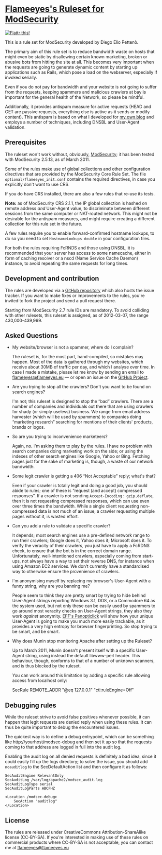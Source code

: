 [Flameeyes's Ruleset for ModSecurity](http://www.flameeyes.eu/projects/modsec)
==============================================================================

[![Flattr this!](http://api.flattr.com/button/flattr-badge-large.png)](http://flattr.com/thing/128608/Flameeyess-Ruleset-for-ModSecurity)

This is a rule set for ModSecurity developed by Diego Elio Pettenò.

The primary aim of this rule set is to reduce bandwidth waste on hosts
that might even be static by disallowing certain known marketing,
broken or abusive bots from hitting the site at all. This becomes very
important when the requests are going to generate dynamic content by
starting up applications such as Rails, which pose a load on the
webserver, especially if invoked serially.

Even if you do not pay for bandwidth and your website is not going to
suffer from the requests, keeping spammers and malicious crawlers at
bay is important for the general health of the Network, so please be
mindful.

Additionally, it provides antispam measure for active requests (HEAD
and GET are passive requests, everything else is active as it sends or
modify content). This antispam is based on what I developed for [my own
blog](http://blog.flameeyes.eu/) and employs a number of techniques,
including DNSBL and User-Agent validation.


Prerequisites
-------------

The ruleset won't work without, obviously,
[ModSecurity](https://www.modsecurity.org); it has been tested with
ModSecurity 2.5.13, as of March 2011.

Some of the rules make use of global collections and other
configuration directives that are provided by the ModSecurity Core
Rule Set. The file `optional/flameeyes_init.conf` contains the
required directives, in case you explicitly don't want to use CRS.

If you do have CRS installed, there are also a few rules that re-use
its tests.

**Note:** as of ModSecurity CRS 2.1.1, the IP global collection is
hashed on remote address _and_ User-Agent value, to discriminate
between different sessions from the same computer or NAT-routed
network. This might not be desirable for the antispam measures, and
might require creating a different collection for this rule set in the
future.

A few rules require you to enable forward-confirmed hostname
lookups, to do so you need to set `HostnameLookups double` in your
configuration files.

For both the rules requiring FcRNDS and those using DNSBL, it is
recommended that your server has access to some namecache, either in
form of caching resolver or a nscd (Name Service Cache Daemon)
instance, to avoid repeating the same requests for long times.

Development and contribution
----------------------------

The rules are developed via a [GitHub
repository](https://github.com/Flameeyes/modsec-flameeyes) which also
hosts the issue tracker. If you want to make fixes or improvements to
the rules, you're invited to fork the project and send a pull request
there.

Starting from ModSecurity 2.7 rule IDs are mandatory. To avoid
colliding with other rulesets, this ruleset is assigned, as of
2012-03-07, the range 430,000-439,999.

Asked Questions
---------------

 * My website/browser is not a spammer, where do I complain?

   The ruleset is, for the most part, hand-compiled, so mistakes may
   happen. Most of the data is gathered through my websites, which
   receive about 30MB of traffic per day, and which I analyse over
   time. In case I made a mistake, please let me know by sending an
   email to flameeyes@flameeyes.eu — or open an issue on the [GitHub
   Project](https://github.com/Flameeyes/modsec-flameeyes).

 * Are you trying to stop all the crawlers? Don't you want to be found
   on search engines?

   I'm not; this ruleset is designed to stop the “bad” crawlers. There
   are a number of companies and individuals out there that are using
   crawlers for shady (or simply useless) business. We range from
   email address harvester (which will be used by spammers) to
   companies doing “marketing research” searching for mentions of
   their clients' products, brands or logos.

 * So are you trying to inconvenience marketeers?

   Again, no. I'm asking them to play by the rules. I have no problem
   with search companies doing marketing work on the side; or using
   the indexes of other search engines like Google, Yahoo or
   Bing. Fetching pages just for the sake of marketing is, though, a
   waste of our network bandwidth.

 * Some legit crawler is getting a 406 “Not Acceptable” reply; what's that?

   Even if your crawler is totally legit and doing a good job, you
   should abide to rules; one of these is “request (and accept)
   compressed responses”. If a crawler is not sending
   `Accept-Encoding: gzip,deflate`, then it is not requesting
   compressed responses, which can use even over three times the
   bandwidth. While a single client requesting non-compressed data is
   not much of an issue, a crawler requesting multiple pages without
   it, is wasted effort.

 * Can you add a rule to validate a specific crawler?

   It depends; most search engines use a pre-defined network range to
   run their crawlers; Google does it, Yahoo does it; Microsoft does
   it. To verify the veracity of their crawlers, you just have to
   apply a FcRDNS check, to ensure that the bot is in the correct
   domain range. Unfortunately, well-intentioned crawlers, especially
   coming from start-ups, not always have a way to set their reverse
   DNS, for instance when using Amazon EC2 services. We don't
   currently have a standardised way to otherwise ensure the
   provenience of crawlers.

 * I'm anonymising myself by replacing my browser's User-Agent with a
   funny string, why are you banning me?

   People seem to think they are pretty smart by trying to hide behind
   User-Agent strings reporting Windows 3.1, DOS, or a Commodore 64 as
   the system used, but not only these can be easily used by spammers
   to go around most veracity checks on User-Agent strings, they also
   they work _against_ anonymity. [EFF's
   Panopticlick](https://panopticlick.eff.org/) will show how your
   unique User-Agent is going to make you much more easily trackable,
   as it provides a very high entropy for browser fingerprinting. So
   stop trying to be smart, and be smart.

 * Why does Munin stop monitoring Apache after setting up the Ruleset?

   Up to March 2011, Munin doesn't present itself with a specific
   User-Agent string, using instead the default libwww-perl
   header. This behaviour, though, conforms to that of a number of
   unknown scanners, and is thus blocked by the ruleset.

   You can work around this limitation by adding a specific rule
   allowing access from localhost only:

    SecRule REMOTE_ADDR "@eq 127.0.0.1" "ctl:ruleEngine=Off"


Debugging rules
---------------

While the ruleset strive to avoid false positives whenever possible,
it can happen that legit requests are denied reply when using these
rules. It can thus be quite important to debug the encountered issues.

The quickest way is to define a debug entrypoint, which can be
something like http://yourhost/modsec-debug and then set it up so that
the requests coming to that address are logged in full into the audit
log.

Enabling the audit log on all denied requests is definitely a bad
idea, since it could easily fill up the logs directory; to solve the
issue, you should add `noauditlog` to the SecDefaultAction list and
then configure it as follows:

    SecAuditEngine RelevantOnly
    SecAuditLog /var/log/apache2/modsec_audit.log
    SecAuditLogType serial
    SecAuditLogParts ABCFHZ

    <Location /modsec-debug>
        SecAction "auditlog"
    </Location>

License
-------

The rules are released under CreativeCommons Attribution-ShareAlike
license (CC-BY-SA). If you're interested in making use of these rules
on commercial products where CC-BY-SA is not acceptable, you can
contact me at flameeyes@flameeyes.eu
